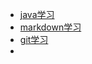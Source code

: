 <!-- Docsify/_sidebar.md -->

* [java学习](/ "home")
* [markdown学习](/markdown学习)
* [git学习](/git学习)
* 
